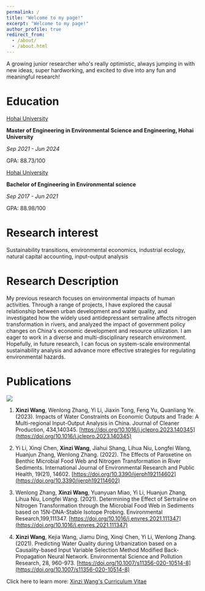 ```yaml
---
permalink: /
title: "Welcome to my page!"
excerpt: "Welcome to my page!"
author_profile: true
redirect_from: 
  - /about/
  - /about.html
---
```


A growing junior researcher who's really optimistic, always jumping in with new ideas, super hardworking, and excited to dive into any fun and meaningful research!


Education 
======
[Hohai University](https://en.hhu.edu.cn/main.psp)

**Master of Engineering in Environmental Science and Engineering, Hohai University**

_Sep 2021 - Jun 2024_

GPA: 88.73/100

[Hohai University](https://en.hhu.edu.cn/main.psp)

**Bachelor of Engineering in Environmental science**

_Sep 2017 - Jun 2021_

GPA: 88.98/100

Research interest 
======
Sustainability transitions, environmental economics, industrial ecology, natural capital accounting, input-output analysis

Research Description
======
My previous research focuses on environmental impacts of human activities. Through a range of projects, I have explored the causal relationship between urban development and water quality, and investigated how the widely used antidepressant sertraline affects nitrogen transformation in rivers, and analyzed the impact of government policy changes on China's economic development and resource utilization. I am eager to work in a diverse and multi-disciplinary research environment. Hopefully, in future research, I can focus on system-scale environmental sustainability analysis and advance more effective strategies for regulating environmental hazards. 

Publications 
======

<img src="[https://wxz029.github.io/xinzi.github.io/AB1.png"/>


1. **Xinzi Wang**, Wenlong Zhang, Yi Li, Jiaxin Tong, Feng Yu, Quanliang Ye. (2023). Impacts of Water Constraints on Economic Outputs and Trade: A Multi-regional Input-Output Analysis in China. Journal of Cleaner Production, 434,140345. [https://doi.org/10.1016/j.jclepro.2023.140345](https://doi.org/10.1016/j.jclepro.2023.140345)

2. Yi Li, Xinqi Chen, **Xinzi Wang**, Jiahui Shang, Lihua Niu, Longfei Wang, Huanjun Zhang, Wenlong Zhang. (2022). The Effects of Paroxetine on Benthic Microbial Food Web and Nitrogen Transformation in River Sediments. International Journal of Environmental Research and Public Health, 19(21), 14602. [https://doi.org/10.3390/ijerph192114602](https://doi.org/10.3390/ijerph192114602)

3. Wenlong Zhang, **Xinzi Wang**, Yuanyuan Miao, Yi Li, Huanjun Zhang, Lihua Niu, Longfei Wang. (2021). Determining the Effect of Sertraline on Nitrogen Transformation through the Microbial Food Web in Sediments based on 15N-DNA-Stable Isotope Probing. Environmental Research,199,111347. [https://doi.org/10.1016/j.envres.2021.111347](https://doi.org/10.1016/j.envres.2021.111347)

4. **Xinzi Wang**, Kejia Wang, Jiamu Ding, Xinqi Chen, Yi Li, Wenlong Zhang. (2021). Predicting Water Quality during Urbanization based on a Causality-based Input Variable Selection Method Modified Back-Propagation Neural Network. Environmental Science and Pollution Research, 28, 960-973. [https://doi.org/10.1007/s11356-020-10514-8](https://doi.org/10.1007/s11356-020-10514-8)

Click here to learn more: [Xinzi Wang's Curriculum Vitae](https://wxz029.github.io/xinzi.github.io/assets/CV.pdf)

